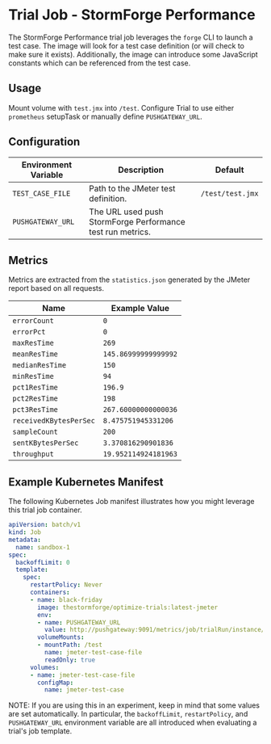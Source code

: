 # Trial Job - StormForge Performance

The StormForge Performance trial job leverages the `forge` CLI to launch a test case. The image will look for a test case definition (or will check to make sure it exists). Additionally, the image can introduce some JavaScript constants which can be referenced from the test case.

## Usage

Mount volume with `test.jmx` into `/test`. Configure Trial to use either `prometheus` setupTask or manually define `PUSHGATEWAY_URL`.

## Configuration

| Environment Variable | Description | Default |
| -------------------- | ----------- | ------- |
| `TEST_CASE_FILE`     | Path to the JMeter test definition. | `/test/test.jmx` |
| `PUSHGATEWAY_URL`    | The URL used push StormForge Performance test run metrics. | |

## Metrics

Metrics are extracted from the `statistics.json` generated by the JMeter report based on all requests.

| Name | Example Value |
| ---- | ------------- |
| `errorCount` | `0` |
| `errorPct` | `0` |
| `maxResTime` | `269` |
| `meanResTime` | `145.86999999999992` |
| `medianResTime` | `150` |
| `minResTime` | `94` |
| `pct1ResTime` | `196.9` |
| `pct2ResTime` | `198` |
| `pct3ResTime` | `267.60000000000036` |
| `receivedKBytesPerSec` | `8.475751945331206` |
| `sampleCount` | `200` |
| `sentKBytesPerSec` | `3.370816290901836` |
| `throughput` | `19.952114924181963` |

## Example Kubernetes Manifest

The following Kubernetes Job manifest illustrates how you might leverage this trial job container.

```yaml
apiVersion: batch/v1
kind: Job
metadata:
  name: sandbox-1
spec:
  backoffLimit: 0
  template:
    spec:
      restartPolicy: Never
      containers:
      - name: black-friday
        image: thestormforge/optimize-trials:latest-jmeter
        env:
        - name: PUSHGATEWAY_URL
          value: http://pushgateway:9091/metrics/job/trialRun/instance/sandbox-1
        volumeMounts:
        - mountPath: /test
          name: jmeter-test-case-file
          readOnly: true
      volumes:
      - name: jmeter-test-case-file
        configMap:
          name: jmeter-test-case
```

NOTE: If you are using this in an experiment, keep in mind that some values are set automatically. In particular, the `backoffLimit`, `restartPolicy`, and `PUSHGATEWAY_URL` environment variable are all introduced when evaluating a trial's job template.
